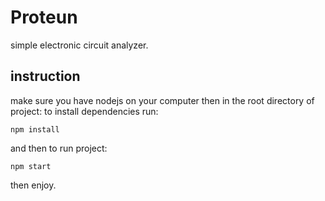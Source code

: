# Proteun
simple electronic circuit analyzer. 

## instruction
make sure you have nodejs on your computer
then in the root directory of project:
to install dependencies run:
```
npm install
```
and then to run project:
```
npm start
```

then enjoy.
